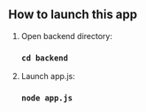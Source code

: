 ## How to launch  this app
1. Open backend directory:
    ### `cd backend`
2. Launch app.js:
    ### `node app.js`